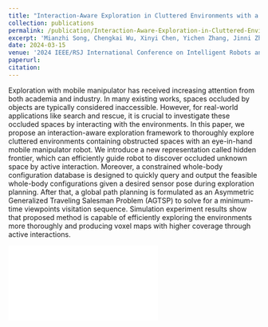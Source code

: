 ```yaml
---
title: "Interaction-Aware Exploration in Cluttered Environments with a Mobile Manipulator  	"
collection: publications
permalink: /publication/Interaction-Aware-Exploration-in-Cluttered-Environments-with-a-Mobile-Manipulator  	
excerpt: 'Mianzhi Song, Chengkai Wu, Xinyi Chen, Yichen Zhang, Jinni Zhou, Shaojie Shen, Jie Mei, Boyu Zhou'
date: 2024-03-15
venue: '2024 IEEE/RSJ International Conference on Intelligent Robots and Systems (IROS)'
paperurl: 
citation: 
---
```


Exploration with mobile manipulator has received increasing attention from both academia and industry. In many existing works, spaces occluded by objects are typically considered inaccessible. However, for real-world applications like search and rescue, it is crucial to investigate these occluded spaces by interacting with the environments. In this paper, we propose an interaction-aware exploration framework to thoroughly explore cluttered environments containing obstructed spaces with an eye-in-hand mobile manipulator robot. We introduce a new representation called hidden frontier, which can efficiently guide robot to discover occluded unknown space by active interaction. Moreover, a constrained whole-body configuration database is designed to quickly query and output the feasible whole-body configurations given a desired sensor pose during exploration planning. After that, a global path planning is formulated as an Asymmetric Generalized Traveling Salesman Problem (AGTSP) to solve for a minimum-time viewpoints visitation sequence. Simulation experiment results show that proposed method is capable of efficiently exploring the environments more thoroughly and producing voxel maps with higher coverage through active interactions.

<iframe src="//player.bilibili.com/player.html?isOutside=true&aid=1352204541&bvid=BV1Qz421Z75Q&cid=1481575444&p=1" scrolling="no" border="0" frameborder="no" framespacing="0" allowfullscreen="true"></iframe>

<!-- [Download paper here](https://arxiv.org/pdf/2403.08365) -->

<!-- Recommended citation: X. Chen, Y. Zhang, B. Zhou, and S. Shen, ‘APACE: Agile and Perception-Aware Trajectory Generation for Quadrotor Flights’, arXiv preprint arXiv:2403. 08365, 2024. -->